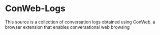# ConWeb-Logs
This source is a collection of conversation logs obtained using ConWeb, a browser extension that enables conversational web browsing
